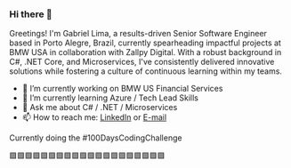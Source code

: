 
### Hi there 👋

Greetings! I'm Gabriel Lima, a results-driven Senior Software Engineer based in Porto Alegre, Brazil, currently spearheading impactful projects at BMW USA in collaboration with Zallpy Digital. With a robust background in C#, .NET Core, and Microservices, I've consistently delivered innovative solutions while fostering a culture of continuous learning within my teams.

- 🔭 I’m currently working on BMW US Financial Services
- 🌱 I’m currently learning Azure / Tech Lead Skills
- 💬 Ask me about C# / .NET / Microservices
- 📫 How to reach me: [LinkedIn](https://www.linkedin.com/in/gabrielnachtigal/) or [E-mail](mailto:gabriel.nachtigal@gmail.com)

Currently doing the #100DaysCodingChallenge

🟩🟩🟩🟩🟩🟩🟩🟩🟩🟩🟩🟩🟩🟩🟩🟩🟩🟩🟩🟩
